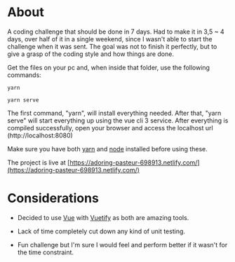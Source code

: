 # About
A coding challenge that should be done in 7 days. Had to make it in 3,5 ~ 4 days, over half of it in a single weekend, since I wasn't able to start the challenge when it was sent. The goal was not to finish it perfectly, but to give a grasp of the coding style and how things are done.

Get the files on your pc and, when inside that folder, use the following commands:

```yarn```

```yarn serve```

The first command, "yarn", will install everything needed. After that, "yarn serve" will start everything up using the vue cli 3 service. After everything is compiled successfully, open your browser and access the localhost url (http://localhost:8080)

Make sure you have both [yarn](https://yarnpkg.com/lang/en/docs/install/#windows-stable) and [node](https://nodejs.org/en/download/) installed before using these.

The project is live at [https://adoring-pasteur-698913.netlify.com/](https://adoring-pasteur-698913.netlify.com/)

# Considerations

- Decided to use [Vue](https://vuejs.org/) with [Vuetify](https://vuetifyjs.com/en/) as both are amazing tools.

- Lack of time completely cut down any kind of unit testing.

- Fun challenge but I'm sure I would feel and perform better if it wasn't for the time constraint.
